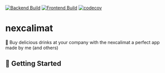 [![Backend Build](https://github.com/Keyruu/nexcalimat/actions/workflows/backend.yaml/badge.svg)](https://github.com/Keyruu/nexcalimat/actions/workflows/backend.yaml)
[![Frontend Build](https://github.com/Keyruu/nexcalimat/actions/workflows/frontend.yaml/badge.svg)](https://github.com/Keyruu/nexcalimat/actions/workflows/frontend.yaml)
[![codecov](https://codecov.io/gh/Keyruu/nexcalimat/branch/main/graph/badge.svg?token=HOGWH18EIF)](https://codecov.io/gh/Keyruu/nexcalimat)

# nexcalimat

🧃 Buy delicious drinks at your company with the nexcalimat a perfect app made by me (and others)

## 🚀 Getting Started
